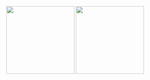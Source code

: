 <div>
<img height="180em" src="https://github-readme-stats.vercel.app/api?username=jccallves-developer&show_icons=true&theme=dracula&include_all_commits=true&count_private=true" />
<img height="180em" src="https://github-readme-stats.vercel.app/api/top-langs/?username=jccallves-developer&layout-default&langs_count=16&theme=dracula" />
</div>

